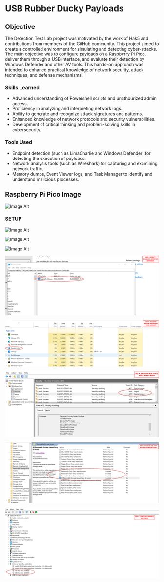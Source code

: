# USB Rubber Ducky Payloads

## Objective


The Detection Test Lab project was motivated by the work of Hak5 and contributions from members of the GitHub community. This project aimed to create a controlled environment for simulating and detecting cyber-attacks. The main objective was to configure payloads on a Raspberry Pi Pico, deliver them through a USB interface, and evaluate their detection by Windows Defender and other AV tools. This hands-on approach was intended to enhance practical knowledge of network security, attack techniques, and defense mechanisms.

### Skills Learned


- Advanced understanding of Powershell scripts and unathourized admin access.
- Proficiency in analyzing and interpreting network logs.
- Ability to generate and recognize attack signatures and patterns.
- Enhanced knowledge of network protocols and security vulnerabilities.
- Development of critical thinking and problem-solving skills in cybersecurity.

### Tools Used

- Endpoint detection (such as LimaCharlie and Windows Defender) for detecting the execution of payloads.
- Network analysis tools (such as Wireshark) for capturing and examining network traffic.
- Memory dumps, Event Viewer logs, and Task Manager to identify and understand malicious processes.

## Raspberry Pi Pico Image

![Image Alt](https://github.com/PrivSecLabs/PenetrationTestLab/blob/main/Pi%20Pico.png?raw=true)

### SETUP

![Image Alt](https://github.com/PrivSecLabs/PenetrationTestLab/blob/main/REF%201%20PICO.png?raw=true)

![Image Alt](https://github.com/PrivSecLabs/PenetrationTestLab/blob/main/REF%202%20PICO.png?raw=true)

![Image Alt](https://github.com/PrivSecLabs/PenetrationTestLab/blob/main/REF%203%20PICO.png?raw=true)

![Image Alt](https://github.com/PrivSecLabs/PayloadDetectionLab/blob/main/REF%204%20PICO.png?raw=true)

![Image Alt](https://github.com/PrivSecLabs/PayloadDetectionLab/blob/main/REF%205%20PICO.png?raw=true)

![Image Alt](https://github.com/PrivSecLabs/PayloadDetectionLab/blob/main/REF%206%20PICO.png?raw=true)

![Image Alt](https://github.com/PrivSecLabs/PayloadDetectionLab/blob/main/REF%207%20PICO.png?raw=true)

![Image Alt](https://github.com/PrivSecLabs/PayloadDetectionLab/blob/main/REF%208%20PICO.png?raw=true)
